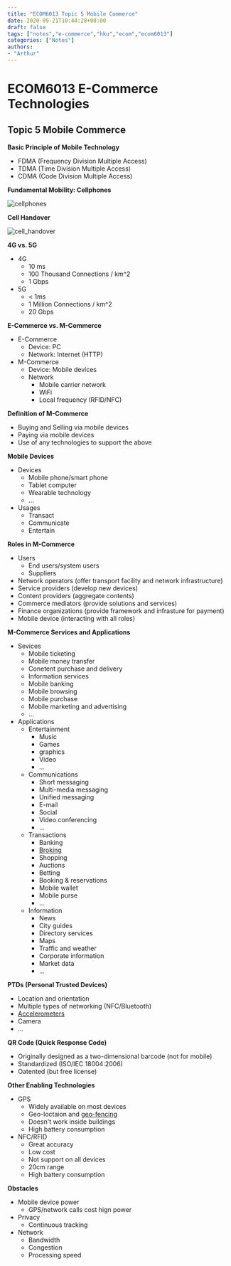 ```yaml
---
title: "ECOM6013 Topic 5 Mobile Commerce"
date: 2020-09-21T10:44:28+08:00
draft: false
tags: ["notes","e-commerce","hku","ecom","ecom6013"]
categories: ["Notes"]
authors:
- "Arthur"
---
```


# ECOM6013 E-Commerce Technologies

## Topic 5 Mobile Commerce

**Basic Principle of Mobile Technology**
* FDMA (Frequency Division Multiple Access)
* TDMA (Time Division Multiple Access)
* CDMA (Code Division Multiple Access)

**Fundamental Mobility: Cellphones**

![cellphones](https://raw.githubusercontent.com/pseudoyu/image_hosting/master/hugo_images/cellphones.png)

**Cell Handover**

![cell_handover](https://raw.githubusercontent.com/pseudoyu/image_hosting/master/hugo_images/cell_handover.png)

**4G vs. 5G**
* 4G
  * 10 ms
  * 100 Thousand Connections / km^2
  * 1 Gbps
* 5G
  * < 1ms
  * 1 Million Connections / km^2
  * 20 Gbps

**E-Commerce vs. M-Commerce**
* E-Commerce
  * Device: PC
  * Network: Internet (HTTP)
* M-Commerce
  * Device: Mobile devices
  * Network
    * Mobile carrier network
    * WiFi
    * Local frequency (RFID/NFC)

**Definition of M-Commerce**
* Buying and Selling via mobile devices
* Paying via mobile devices
* Use of any technologies to support the above

**Mobile Devices**
* Devices
  * Mobile phone/smart phone
  * Tablet computer
  * Wearable technology
  * ...
* Usages
  * Transact
  * Communicate
  * Entertain

**Roles in M-Commerce**
* Users
  * End users/system users
  * Suppliers
* Network operators (offer transport facility and network infrastructure)
* Service providers (develop new devices)
* Content providers (aggregate contents)
* Commerce mediators (provide solutions and services)
* Finance organizations (provide framework and infrasture for payment)
* Mobile device (interacting with all roles)

**M-Commerce Services and Applications**
* Sevices
  * Mobile ticketing
  * Mobile money transfer
  * Conetent purchase and delivery
  * Information services
  * Mobile banking
  * Mobile browsing
  * Mobile purchase
  * Mobile marketing and advertising
  * ...
* Applications
  * Entertainment
    * Music
    * Games
    * graphics
    * Video
    * ...
  * Communications
    * Short messaging
    * Multi-media messaging
    * Unified messaging
    * E-mail
    * Social
    * Video conferencing
    * ...
  * Transactions
    * Banking
    * [Broking](https://www.merriam-webster.com/dictionary/broking)
    * Shopping
    * Auctions
    * Betting
    * Booking & reservations
    * Mobile wallet
    * Mobile purse
    * ...
  * Information
    * News
    * City guides
    * Directory services
    * Maps
    * Traffic and weather
    * Corporate information
    * Market data
    * ...

**PTDs (Personal Trusted Devices)**
* Location and orientation
* Multiple types of networking (NFC/Bluetooth)
* [Accelerometers](https://www.merriam-webster.com/dictionary/accelerometers)
* Camera
* ...

**QR Code (Quick Response Code)**
* Originally designed as a two-dimensional barcode (not for mobile)
* Standardized (ISO/IEC 18004:2006)
* Oatented (but free license)

**Other Enabling Technologies**
* GPS
  * Widely available on most devices
  * Geo-loctaion and [geo-fencing](https://buildfire.com/what-is-geofencing/)
  * Doesn't work inside buildings
  * High battery consumption
* NFC/RFID
  * Great accuracy
  * Low cost
  * Not support on all devices
  * 20cm range
  * High battery consumption

**Obstacles**
* Mobile device power
  * GPS/network calls cost hign power
* Privacy
  * Continuous tracking
* Network
  * Bandwidth
  * Congestion
  * Processing speed